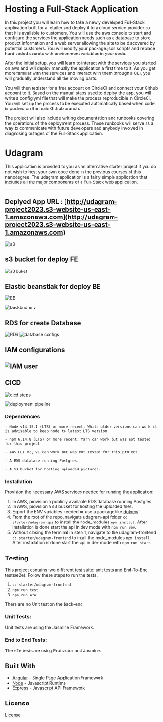 # Hosting a Full-Stack Application

In this project you will learn how to take a newly developed Full-Stack application built for a retailer and deploy it to a cloud service provider so that it is available to customers. You will use the aws console to start and configure the services the application needs such as a database to store product information and a web server allowing the site to be discovered by potential customers. You will modify your package.json scripts and replace hard coded secrets with environment variables in your code.

After the initial setup, you will learn to interact with the services you started on aws and will deploy manually the application a first time to it. As you get more familiar with the services and interact with them through a CLI, you will gradually understand all the moving parts.

You will then register for a free account on CircleCi and connect your Github account to it. Based on the manual steps used to deploy the app, you will write a config.yml file that will make the process reproducible in CircleCi. You will set up the process to be executed automatically based when code is pushed on the main Github branch.

The project will also include writing documentation and runbooks covering the operations of the deployment process. Those runbooks will serve as a way to communicate with future developers and anybody involved in diagnosing outages of the Full-Stack application.

# Udagram

This application is provided to you as an alternative starter project if you do not wish to host your own code done in the previous courses of this nanodegree. The udagram application is a fairly simple application that includes all the major components of a Full-Stack web application.


---
## Deplyed App URL : [http://udagram-project2023.s3-website-us-east-1.amazonaws.com](http://udagram-project2023.s3-website-us-east-1.amazonaws.com)
![s3](https://user-images.githubusercontent.com/88828923/230190357-cc85f67a-02f3-48eb-83d9-85e33aa30e8c.png)

## s3 bucket for deploy FE
![s3 buket](https://user-images.githubusercontent.com/88828923/230190346-19d5458f-64e6-4d22-9ce0-0b2d8a741951.png)

## Elastic beanstlak for deploy BE
![EB](https://user-images.githubusercontent.com/88828923/230190309-09f2443c-ac7f-4b14-b497-b44680ebf7ed.png)

![backEnd env](https://user-images.githubusercontent.com/88828923/230190275-c66e278c-4727-4832-bbce-d2f8f88115d6.png)

## RDS  for create Database
![RDS](https://user-images.githubusercontent.com/88828923/230190327-a4b6e2d4-a75e-445e-90b1-b9debf6ba548.png) 
![database configs](https://user-images.githubusercontent.com/88828923/230190287-5aeb78f3-88cc-4b8f-8c57-aa87158d92fd.png)

## IAM configurations
![IAM user](https://user-images.githubusercontent.com/88828923/230190320-acd0ff0e-5df6-40a3-a6ec-d0c73b5b4b4c.png)
---
## CICD
![cicd steps](https://user-images.githubusercontent.com/88828923/230190281-fe034444-70c2-40c6-adde-f3e2a94c2718.png)

![deployment pipeline](https://user-images.githubusercontent.com/88828923/230190296-2a29fa57-fe5c-42d0-94dc-c12a77f4978c.png)

### Dependencies

```
- Node v14.15.1 (LTS) or more recent. While older versions can work it is advisable to keep node to latest LTS version

- npm 6.14.8 (LTS) or more recent, Yarn can work but was not tested for this project

- AWS CLI v2, v1 can work but was not tested for this project

- A RDS database running Postgres.

- A S3 bucket for hosting uploaded pictures.

```

### Installation

Provision the necessary AWS services needed for running the application:

1. In AWS, provision a publicly available RDS database running Postgres. <Place holder for link to classroom article>
1. In AWS, provision a s3 bucket for hosting the uploaded files. <Place holder for tlink to classroom article>
1. Export the ENV variables needed or use a package like [dotnev](https://www.npmjs.com/package/dotenv)/.
1. From the root of the repo, navigate udagram-api folder `cd starter/udagram-api` to install the node_modules `npm install`. After installation is done start the api in dev mode with `npm run dev`.
1. Without closing the terminal in step 1, navigate to the udagram-frontend `cd starter/udagram-frontend` to intall the node_modules `npm install`. After installation is done start the api in dev mode with `npm run start`.

## Testing

This project contains two different test suite: unit tests and End-To-End tests(e2e). Follow these steps to run the tests.

1. `cd starter/udagram-frontend`
1. `npm run test`
1. `npm run e2e`

There are no Unit test on the back-end

### Unit Tests:

Unit tests are using the Jasmine Framework.

### End to End Tests:

The e2e tests are using Protractor and Jasmine.

## Built With

- [Angular](https://angular.io/) - Single Page Application Framework
- [Node](https://nodejs.org) - Javascript Runtime
- [Express](https://expressjs.com/) - Javascript API Framework

## License

[License](LICENSE.txt)
